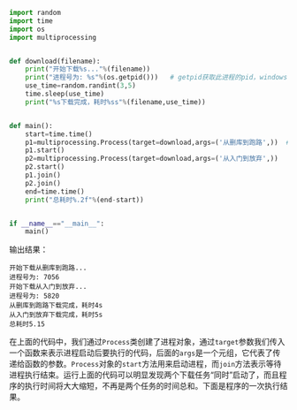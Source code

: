 ```python
import random
import time
import os
import multiprocessing


def download(filename):
    print("开始下载%s..."%(filename))
    print("进程号为: %s"%(os.getpid()))   # getpid获取此进程的pid，windows中的方式
    use_time=random.randint(3,5)
    time.sleep(use_time)
    print("%s下载完成，耗时%ss"%(filename,use_time))


def main():
    start=time.time()
    p1=multiprocessing.Process(target=download,args=('从删库到跑路',))  # 在args中不加  逗号会提示单引号中的字符数量问题
    p1.start()
    p2=multiprocessing.Process(target=download,args=('从入门到放弃',))
    p2.start()
    p1.join()
    p2.join()
    end=time.time()
    print("总耗时%.2f"%(end-start))


if __name__=="__main__":
    main()
```

输出结果：
```shell
开始下载从删库到跑路...
进程号为: 7056
开始下载从入门到放弃...
进程号为: 5820
从删库到跑路下载完成，耗时4s
从入门到放弃下载完成，耗时5s
总耗时5.15
```

在上面的代码中，我们通过`Process`类创建了进程对象，通过`target`参数我们传入一个函数来表示进程启动后要执行的代码，后面的`args`是一个元组，它代表了传递给函数的参数。`Process`对象的`start`方法用来启动进程，而`join`方法表示等待进程执行结束。运行上面的代码可以明显发现两个下载任务“同时”启动了，而且程序的执行时间将大大缩短，不再是两个任务的时间总和。下面是程序的一次执行结果。
